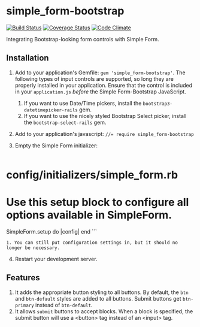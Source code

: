 simple_form-bootstrap
===
[![Build Status](https://travis-ci.org/lowjoel/simple_form-bootstrap.svg?branch=master)](https://travis-ci.org/lowjoel/simple_form-bootstrap) [![Coverage Status](https://coveralls.io/repos/lowjoel/simple_form-bootstrap/badge.svg)](https://coveralls.io/r/lowjoel/simple_form-bootstrap) [![Code Climate](https://codeclimate.com/github/lowjoel/simple_form-bootstrap/badges/gpa.svg)](https://codeclimate.com/github/lowjoel/simple_form-bootstrap)

Integrating Bootstrap-looking form controls with Simple Form.

## Installation

 1. Add to your application's Gemfile: `gem 'simple_form-bootstrap'`. The following types of
    input controls are supported, so long they are properly installed in your application. Ensure
    that the control is included in your `application.js` _before_ the Simple Form-Bootstrap
    JavaScript.

    1. If you want to use Date/Time pickers, install the `bootstrap3-datetimepicker-rails` gem.
    2. If you want to use the nicely styled Bootstrap Select picker, install the
       `bootstrap-select-rails` gem.

 2. Add to your application's javascript: `//= require simple_form-bootstrap`
 3. Empty the Simple Form initializer:
    ```ruby
# config/initializers/simple_form.rb
# Use this setup block to configure all options available in SimpleForm.
SimpleForm.setup do |config|
end
    ```

    1. You can still put configuration settings in, but it should no longer be necessary.

 4. Restart your development server.

## Features

 1. It adds the appropriate button styling to all buttons. By default, the `btn` and `btn-default`
    styles are added to all buttons. Submit buttons get `btn-primary` instead of `btn-default`.
 2. It allows `submit` buttons to accept blocks. When a block is specified, the submit button will
    use a \<button> tag instead of an \<input> tag.
